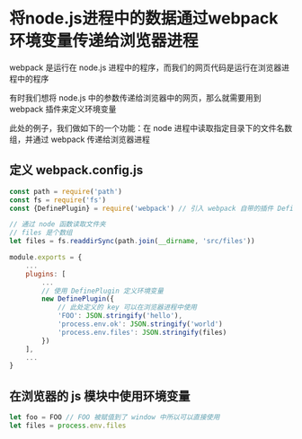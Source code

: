 # 将node.js进程中的数据通过webpack环境变量传递给浏览器进程

webpack 是运行在 node.js 进程中的程序，而我们的网页代码是运行在浏览器进程中的程序

有时我们想将 node.js 中的参数传递给浏览器中的网页，那么就需要用到 webpack 插件来定义环境变量

此处的例子，我们做如下的一个功能：在 node 进程中读取指定目录下的文件名数组，并通过 webpack 传递给浏览器进程

## 定义 webpack.config.js

```js
const path = require('path')
const fs = require('fs')
const {DefinePlugin} = require('webpack') // 引入 webpack 自带的插件 DefinePlugin

// 通过 node 函数读取文件夹
// files 是个数组
let files = fs.readdirSync(path.join(__dirname, 'src/files'))

module.exports = {
    ...
    plugins: [
        ...
        // 使用 DefinePlugin 定义环境变量
        new DefinePlugin({
            // 此处定义的 key 可以在浏览器进程中使用
            'FOO': JSON.stringify('hello'),
            'process.env.ok': JSON.stringify('world')
            'process.env.files': JSON.stringify(files)
        })
    ],
    ...
}
```

## 在浏览器的 js 模块中使用环境变量

```js
let foo = FOO // FOO 被赋值到了 window 中所以可以直接使用
let files = process.env.files
```
